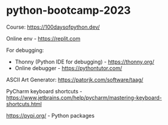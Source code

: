 # python-bootcamp-2023
Course: https://100daysofpython.dev/

Online env - https://replit.com

For debugging:
- Thonny (Python IDE for debugging) - https://thonny.org/ 
- Online debugger - https://pythontutor.com/

ASCII Art Generator:
https://patorjk.com/software/taag/

PyCharm keyboard shortcuts - https://www.jetbrains.com/help/pycharm/mastering-keyboard-shortcuts.html

https://pypi.org/ - Python packages
